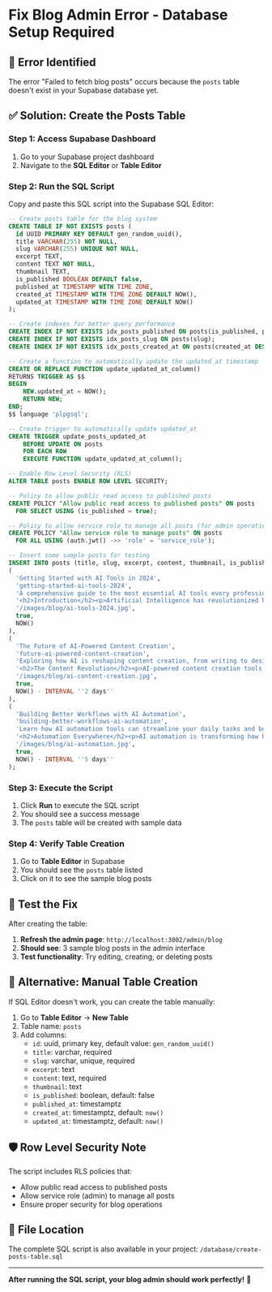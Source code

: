 # Fix Blog Admin Error - Database Setup Required

## 🚨 **Error Identified**

The error "Failed to fetch blog posts" occurs because the `posts` table doesn't exist in your Supabase database yet.

## ✅ **Solution: Create the Posts Table**

### Step 1: Access Supabase Dashboard
1. Go to your Supabase project dashboard
2. Navigate to the **SQL Editor** or **Table Editor**

### Step 2: Run the SQL Script

Copy and paste this SQL script into the Supabase SQL Editor:

```sql
-- Create posts table for the blog system
CREATE TABLE IF NOT EXISTS posts (
  id UUID PRIMARY KEY DEFAULT gen_random_uuid(),
  title VARCHAR(255) NOT NULL,
  slug VARCHAR(255) UNIQUE NOT NULL,
  excerpt TEXT,
  content TEXT NOT NULL,
  thumbnail TEXT,
  is_published BOOLEAN DEFAULT false,
  published_at TIMESTAMP WITH TIME ZONE,
  created_at TIMESTAMP WITH TIME ZONE DEFAULT NOW(),
  updated_at TIMESTAMP WITH TIME ZONE DEFAULT NOW()
);

-- Create indexes for better query performance
CREATE INDEX IF NOT EXISTS idx_posts_published ON posts(is_published, published_at DESC);
CREATE INDEX IF NOT EXISTS idx_posts_slug ON posts(slug);
CREATE INDEX IF NOT EXISTS idx_posts_created_at ON posts(created_at DESC);

-- Create a function to automatically update the updated_at timestamp
CREATE OR REPLACE FUNCTION update_updated_at_column()
RETURNS TRIGGER AS $$
BEGIN
    NEW.updated_at = NOW();
    RETURN NEW;
END;
$$ language 'plpgsql';

-- Create trigger to automatically update updated_at
CREATE TRIGGER update_posts_updated_at 
    BEFORE UPDATE ON posts 
    FOR EACH ROW 
    EXECUTE FUNCTION update_updated_at_column();

-- Enable Row Level Security (RLS)
ALTER TABLE posts ENABLE ROW LEVEL SECURITY;

-- Policy to allow public read access to published posts
CREATE POLICY "Allow public read access to published posts" ON posts
  FOR SELECT USING (is_published = true);

-- Policy to allow service role to manage all posts (for admin operations)
CREATE POLICY "Allow service role to manage posts" ON posts
  FOR ALL USING (auth.jwt() ->> 'role' = 'service_role');

-- Insert some sample posts for testing
INSERT INTO posts (title, slug, excerpt, content, thumbnail, is_published, published_at) VALUES
(
  'Getting Started with AI Tools in 2024',
  'getting-started-ai-tools-2024',
  'A comprehensive guide to the most essential AI tools every professional should know about in 2024.',
  '<h2>Introduction</h2><p>Artificial Intelligence has revolutionized how we work, create, and solve problems. In 2024, the landscape of AI tools has expanded dramatically, offering solutions for every industry and use case.</p><h2>Essential AI Categories</h2><p>From content creation to data analysis, AI tools are transforming workflows across all sectors. Here are the key categories every professional should explore...</p>',
  '/images/blog/ai-tools-2024.jpg',
  true,
  NOW()
),
(
  'The Future of AI-Powered Content Creation',
  'future-ai-powered-content-creation',
  'Exploring how AI is reshaping content creation, from writing to design, and what it means for creators.',
  '<h2>The Content Revolution</h2><p>AI-powered content creation tools are not just changing how we create—they''re redefining what''s possible. From generating articles to creating stunning visuals, AI is democratizing content creation.</p><h2>Key Trends</h2><p>The integration of AI in creative workflows is accelerating, with new tools emerging that can...</p>',
  '/images/blog/ai-content-creation.jpg',
  true,
  NOW() - INTERVAL ''2 days''
),
(
  'Building Better Workflows with AI Automation',
  'building-better-workflows-ai-automation',
  'Learn how AI automation tools can streamline your daily tasks and boost productivity.',
  '<h2>Automation Everywhere</h2><p>AI automation is transforming how businesses operate, from customer service to data processing. The tools available today can handle complex workflows that previously required significant manual effort.</p><h2>Implementation Strategies</h2><p>Successfully implementing AI automation requires...</p>',
  '/images/blog/ai-automation.jpg',
  true,
  NOW() - INTERVAL ''5 days''
);
```

### Step 3: Execute the Script
1. Click **Run** to execute the SQL script
2. You should see a success message
3. The `posts` table will be created with sample data

### Step 4: Verify Table Creation
1. Go to **Table Editor** in Supabase
2. You should see the `posts` table listed
3. Click on it to see the sample blog posts

## 🧪 **Test the Fix**

After creating the table:

1. **Refresh the admin page**: `http://localhost:3002/admin/blog`
2. **Should see**: 3 sample blog posts in the admin interface
3. **Test functionality**: Try editing, creating, or deleting posts

## 🔧 **Alternative: Manual Table Creation**

If SQL Editor doesn't work, you can create the table manually:

1. Go to **Table Editor** → **New Table**
2. Table name: `posts`
3. Add columns:
   - `id`: uuid, primary key, default value: `gen_random_uuid()`
   - `title`: varchar, required
   - `slug`: varchar, unique, required
   - `excerpt`: text
   - `content`: text, required
   - `thumbnail`: text
   - `is_published`: boolean, default: false
   - `published_at`: timestamptz
   - `created_at`: timestamptz, default: `now()`
   - `updated_at`: timestamptz, default: `now()`

## 🛡️ **Row Level Security Note**

The script includes RLS policies that:
- Allow public read access to published posts
- Allow service role (admin) to manage all posts
- Ensure proper security for blog operations

## 📁 **File Location**

The complete SQL script is also available in your project:
`/database/create-posts-table.sql`

---

**After running the SQL script, your blog admin should work perfectly!** 🎉
